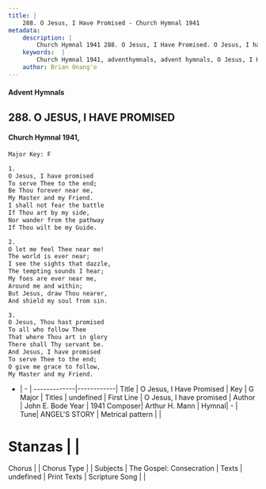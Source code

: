 ```yaml
---
title: |
    288. O Jesus, I Have Promised - Church Hymnal 1941
metadata:
    description: |
        Church Hymnal 1941 288. O Jesus, I Have Promised. O Jesus, I have promised  To serve Thee to the end;  Be Thou forever near me,  My Master and my Friend.  I shall not fear the battle  If Thou art by my side,  Nor wander from the pathway  If Thou wilt be my Guide. 
    keywords:  |
        Church Hymnal 1941, adventhymnals, advent hymnals, O Jesus, I Have Promised, O Jesus, I have promised. 
    author: Brian Onang'o
---
```


#### Advent Hymnals
## 288. O JESUS, I HAVE PROMISED
####  Church Hymnal 1941,

```txt
Major Key: F

1.
O Jesus, I have promised 
To serve Thee to the end; 
Be Thou forever near me, 
My Master and my Friend. 
I shall not fear the battle 
If Thou art by my side, 
Nor wander from the pathway 
If Thou wilt be my Guide. 

2.
O let me feel Thee near me! 
The world is ever near; 
I see the sights that dazzle, 
The tempting sounds I hear; 
My foes are ever near me, 
Around me and within; 
But Jesus, draw Thou nearer, 
And shield my soul from sin. 

3.
O Jesus, Thou hast promised 
To all who follow Thee 
That where Thou art in glory 
There shall Thy servant be. 
And Jesus, I have promised 
To serve Thee to the end; 
O give me grace to follow, 
My Master and my Friend.

```

- |   -  |
-------------|------------|
Title | O Jesus, I Have Promised |
Key | G Major |
Titles | undefined |
First Line | O Jesus, I have promised |
Author | John E. Bode
Year | 1941
Composer| Arthur H. Mann |
Hymnal|  - |
Tune| ANGEL'S STORY |
Metrical pattern | |
# Stanzas |  |
Chorus |  |
Chorus Type |  |
Subjects | The Gospel: Consecration |
Texts | undefined |
Print Texts | 
Scripture Song |  |
    
